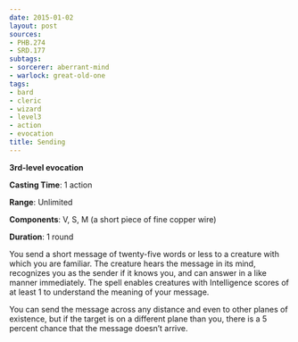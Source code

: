 ```yaml
---
date: 2015-01-02
layout: post
sources:
- PHB.274
- SRD.177
subtags:
- sorcerer: aberrant-mind
- warlock: great-old-one
tags:
- bard
- cleric
- wizard
- level3
- action
- evocation
title: Sending
---
```


**3rd-level evocation**

**Casting Time**: 1 action

**Range**: Unlimited

**Components**: V, S, M (a short piece of fine copper wire)

**Duration**: 1 round

You send a short message of twenty-five words or less to a creature with which you are familiar. The creature hears the message in its mind, recognizes you as the sender if it knows you, and can answer in a like manner immediately. The spell enables creatures with Intelligence scores of at least 1 to understand the meaning of your message.

You can send the message across any distance and even to other planes of existence, but if the target is on a different plane than you, there is a 5 percent chance that the message doesn’t arrive.
